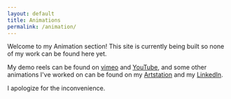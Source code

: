 ```yaml
---
layout: default
title: Animations
permalink: /animation/
---
```


Welcome to my Animation section!  This site is currently being built so none of my work can be found here yet.  

My demo reels can be found on [vimeo](https://vimeo.com/firecirclegamesanimation) and [YouTube](https://youtube.com/@firecirclegamesandanimation), and some other animations I've worked on can be found on my [Artstation](https://dmryan.artstation.com/) and my [LinkedIn](https://www.linkedin.com/in/dryan-animations/).

I apologize for the inconvenience.
